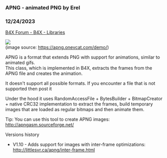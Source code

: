###  APNG - animated PNG by Erel
### 12/24/2023
[B4X Forum - B4X - Libraries](https://www.b4x.com/android/forum/threads/121311/)

![](https://apng.onevcat.com/assets/elephant.png)  
(image source: <https://apng.onevcat.com/demo/>)  
  
APNG is a format that extends PNG with support for animations, similar to animated gifs.  
This class, which is implemented in B4X, extracts the frames from the APNG file and creates the animation.  
  
It doesn't support all possible formats. If you encounter a file that is not supported then post it  
  
Under the hood it uses RandomAccessFile + BytesBuilder + BitmapCreator + native CRC32 implementation to extract the frames, build temporary images that are loaded as regular bitmaps and then animate them.  
  
Tip: You can use this tool to create APNG images: <http://apngasm.sourceforge.net/>  
  
Versions history  
  
- V1.10 - Adds support for images with inter-frame optimizations: <http://littlesvr.ca/apng/inter-frame.html>